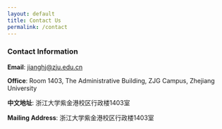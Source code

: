 ```yaml
---
layout: default
title: Contact Us
permalink: /contact
---
```

### Contact Information
**Email**: jianghj@zju.edu.cn

**Office**: Room 1403, The Administrative Building, ZJG Campus, Zhejiang University

**中文地址**: 浙江大学紫金港校区行政楼1403室

**Mailing Address**: 浙江大学紫金港校区行政楼1403室
